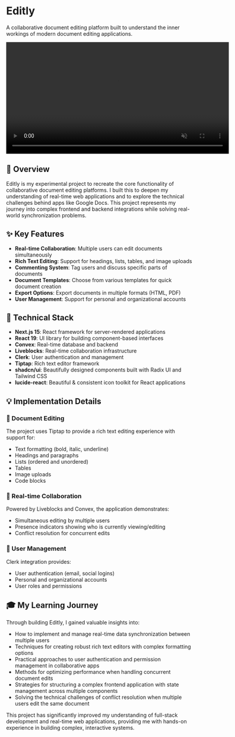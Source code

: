 # Editly
A collaborative document editing platform built to understand the inner workings of modern document editing applications.

<video src="https://github.com/abouabra/projects-demo-videos/raw/refs/heads/master/editly/editly.mp4" autoplay loop muted playsinline width="600"></video>

## 📝 Overview
Editly is my experimental project to recreate the core functionality of collaborative document editing platforms. I built this to deepen my understanding of real-time web applications and to explore the technical challenges behind apps like Google Docs. This project represents my journey into complex frontend and backend integrations while solving real-world synchronization problems.

## ✨ Key Features
- **Real-time Collaboration**: Multiple users can edit documents simultaneously
- **Rich Text Editing**: Support for headings, lists, tables, and image uploads
- **Commenting System**: Tag users and discuss specific parts of documents
- **Document Templates**: Choose from various templates for quick document creation
- **Export Options**: Export documents in multiple formats (HTML, PDF)
- **User Management**: Support for personal and organizational accounts


## 🔧 Technical Stack
- **Next.js 15**: React framework for server-rendered applications
- **React 19**: UI library for building component-based interfaces
- **Convex**: Real-time database and backend
- **Liveblocks**: Real-time collaboration infrastructure
- **Clerk**: User authentication and management
- **Tiptap**: Rich text editor framework
- **shadcn/ui**: Beautifully designed components built with Radix UI and Tailwind CSS
- **lucide-react**: Beautiful & consistent icon toolkit for React applications

## 💡 Implementation Details

### 📄 Document Editing
The project uses Tiptap to provide a rich text editing experience with support for:
- Text formatting (bold, italic, underline)
- Headings and paragraphs
- Lists (ordered and unordered)
- Tables
- Image uploads
- Code blocks

### 🔄 Real-time Collaboration
Powered by Liveblocks and Convex, the application demonstrates:
- Simultaneous editing by multiple users
- Presence indicators showing who is currently viewing/editing
- Conflict resolution for concurrent edits

### 👥 User Management
Clerk integration provides:
- User authentication (email, social logins)
- Personal and organizational accounts
- User roles and permissions

## 🎓 My Learning Journey
Through building Editly, I gained valuable insights into:
- How to implement and manage real-time data synchronization between multiple users
- Techniques for creating robust rich text editors with complex formatting options
- Practical approaches to user authentication and permission management in collaborative apps
- Methods for optimizing performance when handling concurrent document edits
- Strategies for structuring a complex frontend application with state management across multiple components
- Solving the technical challenges of conflict resolution when multiple users edit the same document

This project has significantly improved my understanding of full-stack development and real-time web applications, providing me with hands-on experience in building complex, interactive systems.